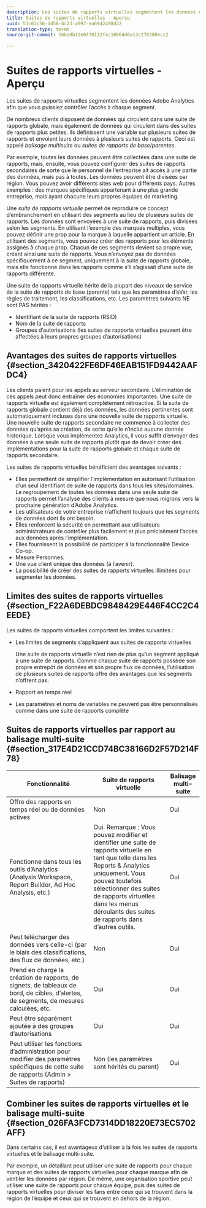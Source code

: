 ```yaml
---
description: Les suites de rapports virtuelles segmentent les données Adobe Analytics afin que vous puissiez contrôler l’accès à chaque segment.
title: Suites de rapports virtuelles - Aperçu
uuid: 51c63c56-dd58-4c23-a997-ea6942480d22
translation-type: tm+mt
source-git-commit: 16ba0b12e0f70112f4c10804d0a13c278388ecc2

---
```



# Suites de rapports virtuelles - Aperçu

Les suites de rapports virtuelles segmentent les données Adobe Analytics afin que vous puissiez contrôler l’accès à chaque segment.

De nombreux clients disposent de données qui circulent dans une suite de rapports globale, mais également de données qui circulent dans des suites de rapports plus petites. Ils définissent une variable sur plusieurs suites de rapports et envoient leurs données à plusieurs suites de rapports. Ceci est appelé *balisage multisuite* ou *suites de rapports de base/parentes*.

Par exemple, toutes les données peuvent être collectées dans une suite de rapports, mais, ensuite, vous pouvez configurer des suites de rapports secondaires de sorte que le personnel de l’entreprise ait accès à une partie des données, mais pas à toutes. Les données peuvent être divisées par région. Vous pouvez avoir différents sites web pour différents pays. Autres exemples : des marques spécifiques appartenant à une plus grande entreprise, mais ayant chacune leurs propres équipes de marketing.

Une *suite de rapports virtuelle* permet de reproduire ce concept d’embranchement en utilisant des segments au lieu de plusieurs suites de rapports. Les données sont envoyées à une suite de rapports, puis divisées selon les segments. En utilisant l’exemple des marques multiples, vous pouvez définir une prop pour la marque à laquelle appartient un article. En utilisant des segments, vous pouvez créer des rapports pour les éléments assignés à chaque prop. Chacun de ces segments devient sa propre vue, créant ainsi une suite de rapports. Vous n’envoyez pas de données spécifiquement à ce segment, uniquement à la suite de rapports globale, mais elle fonctionne dans les rapports comme s’il s’agissait d’une suite de rapports différente.

Une suite de rapports virtuelle hérite de la plupart des niveaux de service de la suite de rapports de base (parente) tels que les paramètres d’eVar, les règles de traitement, les classifications, etc. Les paramètres suivants NE sont PAS hérités :

* Identifiant de la suite de rapports (RSID)
* Nom de la suite de rapports
* Groupes d’autorisations (les suites de rapports virtuelles peuvent être affectées à leurs propres groupes d’autorisations)

## Avantages des suites de rapports virtuelles  {#section_3420422FE6DF46EAB151FD9442AAFDC4}

Les clients paient pour les appels au serveur secondaire. L’élimination de ces appels peut donc entraîner des économies importantes. Une suite de rapports virtuelle est également complètement rétroactive. Si la suite de rapports globale contient déjà des données, les données pertinentes sont automatiquement incluses dans une nouvelle suite de rapports virtuelle. Une nouvelle suite de rapports secondaire ne commence à collecter des données qu’après sa création, de sorte qu’elle n’inclut aucune donnée historique. Lorsque vous implémentez Analytics, il vous suffit d’envoyer des données à une seule suite de rapports plutôt que de devoir créer des implémentations pour la suite de rapports globale et chaque suite de rapports secondaire.

Les suites de rapports virtuelles bénéficient des avantages suivants :

* Elles permettent de simplifier l’implémentation en autorisant l’utilisation d’un seul identifiant de suite de rapports dans tous les sites/domaines. Le regroupement de toutes les données dans une seule suite de rapports permet l’analyse des clients à mesure que nous migrons vers la prochaine génération d’Adobe Analytics.
* Les utilisateurs de votre entreprise n’affichent toujours que les segments de données dont ils ont besoin.
* Elles renforcent la sécurité en permettant aux utilisateurs administrateurs de contrôler plus facilement et plus précisément l’accès aux données après l’implémentation.
* Elles fournissent la possibilité de participer à la fonctionnalité Device Co-op.
* Mesure Personnes.
* Une vue client unique des données (à l’avenir).
* La possibilité de créer des suites de rapports virtuelles illimitées pour segmenter les données.

## Limites des suites de rapports virtuelles  {#section_F22A6DEBDC9848429E446F4CC2C4EEDE}

Les suites de rapports virtuelles comportent les limites suivantes :

* Les limites de segments s’appliquent aux suites de rapports virtuelles

   Une suite de rapports virtuelle n’est rien de plus qu’un segment appliqué à une suite de rapports. Comme chaque suite de rapports possède son propre entrepôt de données et son propre flux de données, l’utilisation de plusieurs suites de rapports offre des avantages que les segments n’offrent pas.
* Rapport en temps réel
* Les paramètres et noms de variables ne peuvent pas être personnalisés comme dans une suite de rapports complète

## Suites de rapports virtuelles par rapport au balisage multi-suite  {#section_317E4D21CCD74BC38166D2F57D214F78}

| Fonctionnalité | Suite de rapports virtuelle | Balisage multi-suite |
|--- |--- |--- |
| Offre des rapports en temps réel ou de données actives | Non | Oui |
| Fonctionne dans tous les outils d’Analytics (Analysis Workspace, Report Builder, Ad Hoc Analysis, etc.) | Oui.   Remarque : Vous pouvez modifier et identifier une suite de rapports virtuelle en tant que telle dans les Reports &amp; Analytics uniquement. Vous pouvez toutefois sélectionner des suites de rapports virtuelles dans les menus déroulants des suites de rapports dans d’autres outils. | Oui |
| Peut télécharger des données vers celle-ci (par le biais des classifications, des flux de données, etc.) | Non | Oui |
| Prend en charge la création de rapports, de signets, de tableaux de bord, de cibles, d’alertes, de segments, de mesures calculées, etc. | Oui | Oui |
| Peut être séparément ajoutée à des groupes d’autorisations | Oui | Oui |
| Peut utiliser les fonctions d’administration pour modifier des paramètres spécifiques de cette suite de rapports (Admin > Suites de rapports) | Non (les paramètres sont hérités du parent) | Oui |

## Combiner les suites de rapports virtuelles et le balisage multi-suite {#section_026FA3FCD7314DD18220E73EC5702AFF}

Dans certains cas, il est avantageux d’utiliser à la fois les suites de rapports virtuelles et le balisage multi-suite.

Par exemple, un détaillant peut utiliser une suite de rapports pour chaque marque et des suites de rapports virtuelles pour chaque marque afin de ventiler les données par région. De même, une organisation sportive peut utiliser une suite de rapports pour chaque équipe, puis des suites de rapports virtuelles pour diviser les fans entre ceux qui se trouvent dans la région de l’équipe et ceux qui se trouvent en dehors de la région.
